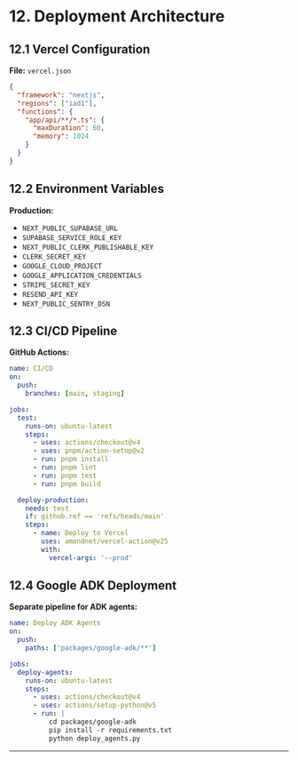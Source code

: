 # 12. Deployment Architecture

## 12.1 Vercel Configuration

**File:** `vercel.json`
```json
{
  "framework": "nextjs",
  "regions": ["iad1"],
  "functions": {
    "app/api/**/*.ts": {
      "maxDuration": 60,
      "memory": 1024
    }
  }
}
```

## 12.2 Environment Variables

**Production:**
- `NEXT_PUBLIC_SUPABASE_URL`
- `SUPABASE_SERVICE_ROLE_KEY`
- `NEXT_PUBLIC_CLERK_PUBLISHABLE_KEY`
- `CLERK_SECRET_KEY`
- `GOOGLE_CLOUD_PROJECT`
- `GOOGLE_APPLICATION_CREDENTIALS`
- `STRIPE_SECRET_KEY`
- `RESEND_API_KEY`
- `NEXT_PUBLIC_SENTRY_DSN`

## 12.3 CI/CD Pipeline

**GitHub Actions:**
```yaml
name: CI/CD
on:
  push:
    branches: [main, staging]

jobs:
  test:
    runs-on: ubuntu-latest
    steps:
      - uses: actions/checkout@v4
      - uses: pnpm/action-setup@v2
      - run: pnpm install
      - run: pnpm lint
      - run: pnpm test
      - run: pnpm build

  deploy-production:
    needs: test
    if: github.ref == 'refs/heads/main'
    steps:
      - name: Deploy to Vercel
        uses: amondnet/vercel-action@v25
        with:
          vercel-args: '--prod'
```

## 12.4 Google ADK Deployment

**Separate pipeline for ADK agents:**
```yaml
name: Deploy ADK Agents
on:
  push:
    paths: ['packages/google-adk/**']

jobs:
  deploy-agents:
    runs-on: ubuntu-latest
    steps:
      - uses: actions/checkout@v4
      - uses: actions/setup-python@v5
      - run: |
          cd packages/google-adk
          pip install -r requirements.txt
          python deploy_agents.py
```

---
